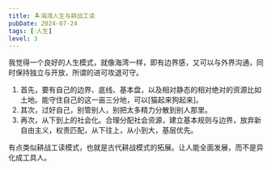 ```yaml
---
title: 🏝️海湾人生与耕战工读
pubDate: 2024-07-24
tags: [💧人生]
level: 3
---
```


我觉得一个良好的人生模式，就像海湾一样，即有边界感，又可以与外界沟通，同时保持独立与开放，所谓的进可攻退可守。

1. 首先，要有自己的边界、底线、基本盘，以及相对静态的相对绝对的资源比如土地。能守住自己的这一亩三分地，可以[猫起来狗起来]。
2. 其次，过好自己，别管别人，别把太多精力分散到别人那里。
3. 再次，从下到上的社会化。合理分配社会资源，建立基本规则与边界，放弃新自由主义，权责匹配，从下往上，从小到大，基层优先。

有点类似耕战工读模式，也就是古代耕战模式的拓展。让人能全面发展，而不是异化成工具人。
